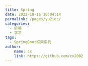 ```yaml
---
title: Spring
date: 2022-10-16 10:04:14
permalink: /pages/yu2idc/
categories:
  - 后端
  - 学习
tags:
  - SpringBoot框架系列
author:
    name: cx
    link: https://github.com/cx2002
---
```

